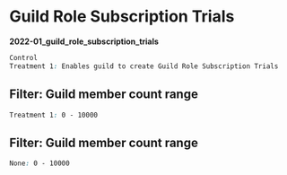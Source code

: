 # Guild Role Subscription Trials

**2022-01_guild_role_subscription_trials**

```css
Control
Treatment 1: Enables guild to create Guild Role Subscription Trials
```

## Filter: Guild member count range
```css
Treatment 1: 0 - 10000
```
## Filter: Guild member count range
```css
None: 0 - 10000
```

